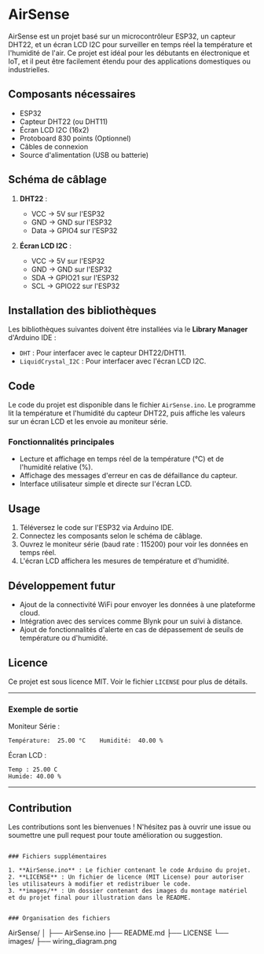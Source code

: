 # AirSense

AirSense est un projet basé sur un microcontrôleur ESP32, un capteur DHT22, et un écran LCD I2C pour surveiller en temps réel la température et l'humidité de l'air. Ce projet est idéal pour les débutants en électronique et IoT, et il peut être facilement étendu pour des applications domestiques ou industrielles.

## Composants nécessaires
- ESP32
- Capteur DHT22 (ou DHT11)
- Écran LCD I2C (16x2)
- Protoboard 830 points (Optionnel)
- Câbles de connexion
- Source d'alimentation (USB ou batterie)

## Schéma de câblage
1. **DHT22** :
   - VCC -> 5V sur l'ESP32
   - GND -> GND sur l'ESP32
   - Data -> GPIO4 sur l'ESP32

2. **Écran LCD I2C** :
   - VCC -> 5V sur l'ESP32
   - GND -> GND sur l'ESP32
   - SDA -> GPIO21 sur l'ESP32
   - SCL -> GPIO22 sur l'ESP32

## Installation des bibliothèques
Les bibliothèques suivantes doivent être installées via le **Library Manager** d'Arduino IDE :
- `DHT` : Pour interfacer avec le capteur DHT22/DHT11.
- `LiquidCrystal_I2C` : Pour interfacer avec l'écran LCD I2C.

## Code
Le code du projet est disponible dans le fichier `AirSense.ino`. Le programme lit la température et l'humidité du capteur DHT22, puis affiche les valeurs sur un écran LCD et les envoie au moniteur série.

### Fonctionnalités principales
- Lecture et affichage en temps réel de la température (°C) et de l'humidité relative (%).
- Affichage des messages d'erreur en cas de défaillance du capteur.
- Interface utilisateur simple et directe sur l'écran LCD.

## Usage
1. Téléversez le code sur l'ESP32 via Arduino IDE.
2. Connectez les composants selon le schéma de câblage.
3. Ouvrez le moniteur série (baud rate : 115200) pour voir les données en temps réel.
4. L'écran LCD affichera les mesures de température et d'humidité.

## Développement futur
- Ajout de la connectivité WiFi pour envoyer les données à une plateforme cloud.
- Intégration avec des services comme Blynk pour un suivi à distance.
- Ajout de fonctionnalités d'alerte en cas de dépassement de seuils de température ou d'humidité.

## Licence
Ce projet est sous licence MIT. Voir le fichier `LICENSE` pour plus de détails.

---

### Exemple de sortie
Moniteur Série :
```
Température:  25.00 °C    Humidité:  40.00 %
```

Écran LCD :
```
Temp : 25.00 C
Humide: 40.00 %
```

---

## Contribution
Les contributions sont les bienvenues ! N'hésitez pas à ouvrir une issue ou soumettre une pull request pour toute amélioration ou suggestion.


```

### Fichiers supplémentaires

1. **AirSense.ino** : Le fichier contenant le code Arduino du projet.
2. **LICENSE** : Un fichier de licence (MIT License) pour autoriser les utilisateurs à modifier et redistribuer le code.
3. **images/** : Un dossier contenant des images du montage matériel et du projet final pour illustration dans le README.


### Organisation des fichiers
```
AirSense/
│
├── AirSense.ino
├── README.md
├── LICENSE
└── images/
    ├── wiring_diagram.png
